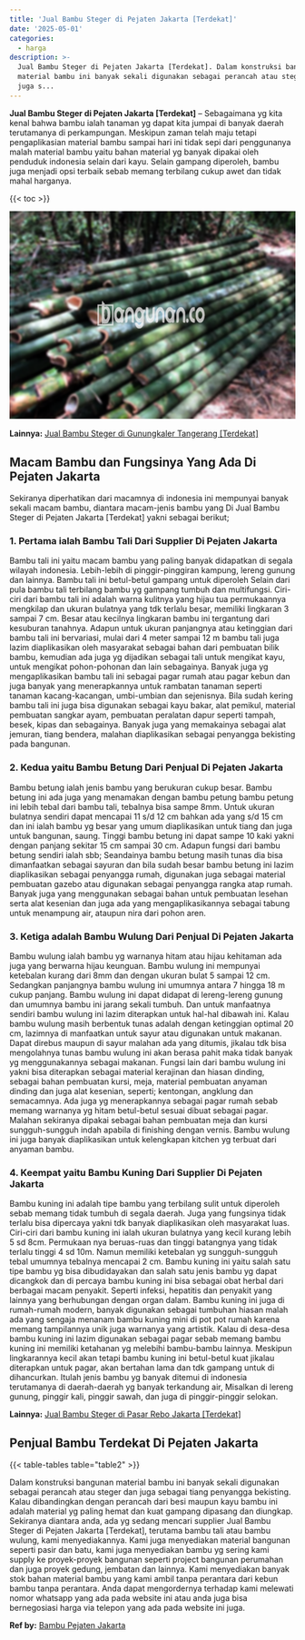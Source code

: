 ```yaml
---
title: 'Jual Bambu Steger di Pejaten Jakarta [Terdekat]'
date: '2025-05-01'
categories:
  - harga
description: >-
  Jual Bambu Steger di Pejaten Jakarta [Terdekat]. Dalam konstruksi bangunan
  material bambu ini banyak sekali digunakan sebagai perancah atau steger dan
  juga s...
---
```


**Jual Bambu Steger di Pejaten Jakarta \[Terdekat\]** – Sebagaimana yg kita kenal bahwa bambu ialah tanaman yg dapat kita jumpai di banyak daerah terutamanya di perkampungan. Meskipun zaman telah maju tetapi pengaplikasian material bambu sampai hari ini tidak sepi dari penggunanya malah material bambu yaitu bahan material yg banyak dipakai oleh penduduk indonesia selain dari kayu. Selain gampang diperoleh, bambu juga menjadi opsi terbaik sebab memang terbilang cukup awet dan tidak mahal harganya.

{{< toc >}}

![Jual Bambu Steger di Pejaten Jakarta [Terdekat]](/images/jual-bambu-tali-39.png)

**Lainnya:** [Jual Bambu Steger di Gunungkaler Tangerang \[Terdekat\]](https://bambu.bangunan.co/jual-bambu-steger-di-gunungkaler-tangerang-terdekat/)

## Macam Bambu dan Fungsinya Yang Ada Di Pejaten Jakarta

Sekiranya diperhatikan dari macamnya di indonesia ini mempunyai banyak sekali macam bambu, diantara macam-jenis bambu yang Di Jual Bambu Steger di Pejaten Jakarta \[Terdekat\] yakni sebagai berikut;

### 1\. Pertama ialah Bambu Tali Dari Supplier Di Pejaten Jakarta

Bambu tali ini yaitu macam bambu yang paling banyak didapatkan di segala wilayah indonesia. Lebih-lebih di pinggir-pinggiran kampung, lereng gunung dan lainnya. Bambu tali ini betul-betul gampang untuk diperoleh Selain dari pula bambu tali terbilang bambu yg gampang tumbuh dan multifungsi. Ciri-ciri dari bambu tali ini adalah warna kulitnya yang hijau tua permukaannya mengkilap dan ukuran bulatnya yang tdk terlalu besar, memiliki lingkaran 3 sampai 7 cm. Besar atau kecilnya lingkaran bambu ini tergantung dari kesuburan tanahnya. Adapun untuk ukuran panjangnya atau ketinggian dari bambu tali ini bervariasi, mulai dari 4 meter sampai 12 m bambu tali juga lazim diaplikasikan oleh masyarakat sebagai bahan dari pembuatan bilik bambu, kemudian ada juga yg dijadikan sebagai tali untuk mengikat kayu, untuk mengikat pohon-pohonan dan lain sebagainya. Banyak juga yg mengaplikasikan bambu tali ini sebagai pagar rumah atau pagar kebun dan juga banyak yang menerapkannya untuk rambatan tanaman seperti tanaman kacang-kacangan, umbi-umbian dan sejenisnya. Bila sudah kering bambu tali ini juga bisa digunakan sebagai kayu bakar, alat pemikul, material pembuatan sangkar ayam, pembuatan peralatan dapur seperti tampah, besek, kipas dan sebagainya. Banyak juga yang memakainya sebagai alat jemuran, tiang bendera, malahan diaplikasikan sebagai penyangga bekisting pada bangunan.

### 2\. Kedua yaitu Bambu Betung Dari Penjual Di Pejaten Jakarta

Bambu betung ialah jenis bambu yang berukuran cukup besar. Bambu betung ini ada juga yang menamakan dengan bambu petung bambu petung ini lebih tebal dari bambu tali, tebalnya bisa sampe 8mm. Untuk ukuran bulatnya sendiri dapat mencapai 11 s/d 12 cm bahkan ada yang s/d 15 cm dan ini ialah bambu yg besar yang umum diaplikasikan untuk tiang dan juga untuk bangunan, saung. Tinggi bambu betung ini dapat sampe 10 kaki yakni dengan panjang sekitar 15 cm sampai 30 cm. Adapun fungsi dari bambu betung sendiri ialah sbb; Seandainya bambu betung masih tunas dia bisa dimanfaatkan sebagai sayuran dan bila sudah besar bambu betung ini lazim diaplikasikan sebagai penyangga rumah, digunakan juga sebagai material pembuatan gazebo atau digunakan sebagai penyangga rangka atap rumah. Banyak juga yang menggunakan sebagai bahan untuk pembuatan lesehan serta alat kesenian dan juga ada yang mengaplikasikannya sebagai tabung untuk menampung air, ataupun nira dari pohon aren.

### 3\. Ketiga adalah Bambu Wulung Dari Penjual Di Pejaten Jakarta

Bambu wulung ialah bambu yg warnanya hitam atau hijau kehitaman ada juga yang berwarna hijau keunguan. Bambu wulung ini mempunyai ketebalan kurang dari 8mm dan dengan ukuran bulat 5 sampai 12 cm. Sedangkan panjangnya bambu wulung ini umumnya antara 7 hingga 18 m cukup panjang. Bambu wulung ini dapat didapat di lereng-lereng gunung dan umumnya bambu ini jarang sekali tumbuh. Dan untuk manfaatnya sendiri bambu wulung ini lazim diterapkan untuk hal-hal dibawah ini. Kalau bambu wulung masih berbentuk tunas adalah dengan ketinggian optimal 20 cm, lazimnya di manfaatkan untuk sayur atau digunakan untuk makanan. Dapat direbus maupun di sayur malahan ada yang ditumis, jikalau tdk bisa mengolahnya tunas bambu wulung ini akan berasa pahit maka tidak banyak yg menggunakannya sebagai makanan. Fungsi lain dari bambu wulung ini yakni bisa diterapkan sebagai material kerajinan dan hiasan dinding, sebagai bahan pembuatan kursi, meja, material pembuatan anyaman dinding dan juga alat kesenian, seperti; kentongan, angklung dan semacamnya. Ada juga yg menerapkannya sebagai pagar rumah sebab memang warnanya yg hitam betul-betul sesuai dibuat sebagai pagar. Malahan sekiranya dipakai sebagai bahan pembuatan meja dan kursi sungguh-sungguh indah apabila di finishing dengan vernis. Bambu wulung ini juga banyak diaplikasikan untuk kelengkapan kitchen yg terbuat dari anyaman bambu.

### 4\. Keempat yaitu Bambu Kuning Dari Supplier Di Pejaten Jakarta

Bambu kuning ini adalah tipe bambu yang terbilang sulit untuk diperoleh sebab memang tidak tumbuh di segala daerah. Juga yang fungsinya tidak terlalu bisa dipercaya yakni tdk banyak diaplikasikan oleh masyarakat luas. Ciri-ciri dari bambu kuning ini ialah ukuran bulatnya yang kecil kurang lebih 5 sd 8cm. Permukaan nya beruas-ruas dan tinggi batangnya yang tidak terlalu tinggi 4 sd 10m. Namun memiliki ketebalan yg sungguh-sungguh tebal umumnya tebalnya mencapai 2 cm. Bambu kuning ini yaitu salah satu tipe bambu yg bisa dibudidayakan dan salah satu jenis bambu yg dapat dicangkok dan di percaya bambu kuning ini bisa sebagai obat herbal dari berbagai macam penyakit. Seperti infeksi, hepatitis dan penyakit yang lainnya yang berhubungan dengan organ dalam. Bambu kuning ini juga di rumah-rumah modern, banyak digunakan sebagai tumbuhan hiasan malah ada yang sengaja menanam bambu kuning mini di pot pot rumah karena memang tampilannya unik juga warnanya yang artistik. Kalau di desa-desa bambu kuning ini lazim digunakan sebagai pagar sebab memang bambu kuning ini memiliki ketahanan yg melebihi bambu-bambu lainnya. Meskipun lingkarannya kecil akan tetapi bambu kuning ini betul-betul kuat jikalau diterapkan untuk pagar, akan bertahan lama dan tdk gampang untuk di dihancurkan. Itulah jenis bambu yg banyak ditemui di indonesia terutamanya di daerah-daerah yg banyak terkandung air, Misalkan di lereng gunung, pinggir kali, pinggir sawah, dan juga di pinggir-pinggir selokan.

**Lainnya:** [Jual Bambu Steger di Pasar Rebo Jakarta \[Terdekat\]](https://bambu.bangunan.co/jual-bambu-steger-di-pasar-rebo-jakarta-terdekat/)

## Penjual Bambu Terdekat Di Pejaten Jakarta

{{< table-tables table="table2" >}}

Dalam konstruksi bangunan material bambu ini banyak sekali digunakan sebagai perancah atau steger dan juga sebagai tiang penyangga bekisting. Kalau dibandingkan dengan perancah dari besi maupun kayu bambu ini adalah material yg paling hemat dan kuat gampang dipasang dan diungkap. Sekiranya diantara anda, ada yg sedang mencari supplier Jual Bambu Steger di Pejaten Jakarta \[Terdekat\], terutama bambu tali atau bambu wulung, kami menyediakannya. Kami juga menyediakan material bangunan seperti pasir dan batu, kami juga menyediakan bambu yg sering kami supply ke proyek-proyek bangunan seperti project bangunan perumahan dan juga proyek gedung, jembatan dan lainnya. Kami menyediakan banyak stok bahan material bambu yang kami ambil tanpa perantara dari kebun bambu tanpa perantara. Anda dapat mengordernya terhadap kami melewati nomor whatsapp yang ada pada website ini atau anda juga bisa bernegosiasi harga via telepon yang ada pada website ini juga.

**Ref by:** [Bambu Pejaten Jakarta](https://id.wikipedia.org/wiki/Bambu)
